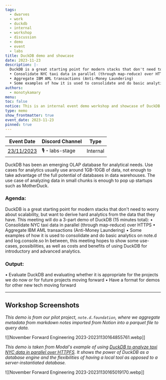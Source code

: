 ```yaml
---
tags:
  - dwarves
  - work
  - duckdb
  - internal
  - workshop
  - discussion
  - demo
  - event
  - labs
title: DuckDB demo and showcase
date: 2023-11-23
description: |-
  DuckDB is a great starting point for modern stacks that don't need to worry about scalability, but want to derive hard analytics from the data that they have. This meeting will do a 3-part demo of DuckDB (15 minutes total):
  • Consolidate NYC taxi data in parallel (through map-reduce) over HTTPS
  • Aggregate IBM AML transactions (Anti-Money Laundering)
  • Some examples of how it is used to consolidate and do basic analytics on note.d and log.console.so
authors:
  - monotykamary
menu: 
toc: false
notice: This is an internal event demo workshop and showcase of DuckDB for evaluation and use for data science and analytical use-cases at our company.
type: memo
show_frontmatter: true
event_date: 2023-11-23
pinned: true
---
```


| Event Date                                                                                                                                                                                                                                                                                                                                                                                                                                                                                                                                                                                                                                                                                                                                                                                                    | Discord Channel | Type     |
| ------------------------------------------------------------------------------------------------------------------------------------------------------------------------------------------------------------------------------------------------------------------------------------------------------------------------------------------------------------------------------------------------------------------------------------------------------------------------------------------------------------------------------------------------------------------------------------------------------------------------------------------------------------------------------------------------------------------------------------------------------------------------------------------------------------- | --------------- | -------- |
| <a href="http://www.google.com/calendar/event?action=TEMPLATE&text=DuckDB%20demo%20and%20showcase&dates=20231130T090000Z/20231130T103000Z&details=DuckDB%20is%20a%20great%20starting%20point%20for%20modern%20stacks%20that%20don't%20need%20to%20worry%20about%20scalability,%20but%20want%20to%20derive%20hard%20analytics%20from%20the%20data%20that%20they%20have.%20This%20meeting%20will%20do%20a%203-part%20demo%20of%20DuckDB%20(15%20minutes%20total):%0A•%20Consolidate%20NYC%20taxi%20data%20in%20parallel%20(through%20map-reduce)%20over%20HTTPS%0A•%20Aggregate%20IBM%20AML%20transactions%20(Anti-Money%20Laundering)%0A•%20Some%20examples%20of%20how%20it%20is%20used%20to%20consolidate%20and%20do%20basic%20analytics%20on%20note.d%20and%20log.console.so&location=Online">23/11/2023</a> | 🎙・labs-stage   | Internal |

DuckDB has been an emerging OLAP database for analytical needs. Use cases for analytics usually use around 1GB-10GB of data, not enough to take advantage of the full potential of databases in data warehouses. The use case of analyzing data in small chunks is enough to pop up startups such as MotherDuck.

### Agenda:
DuckDB is a great starting point for modern stacks that don't need to worry about scalability, but want to derive hard analytics from the data that they have. This meeting will do a 3-part demo of DuckDB (15 minutes total):
• Consolidate NYC taxi data in parallel (through map-reduce) over HTTPS
• Aggregate IBM AML transactions (Anti-Money Laundering)
• Some examples of how it is used to consolidate and do basic analytics on note.d and log.console.so
 In between, this meeting hopes to show some use-cases, possibilities, as well as costs and benefits of using DuckDB for introductory and advanced analytics.

### Output:
• Evaluate DuckDB and evaluating whether it is appropriate for the projects we do now or for future projects moving forward
• Have a format for demos for other new tech moving forward

---

## Workshop Screenshots

*This demo is from our pilot project, `note.d.foundation`, where we aggregate metadata from markdown notes imported from Notion into a parquet file to query data.*

![[November Forward Engineering 2023-20231130164855761.webp]]


*This demo is taken from Modal's example of using [DuckDB to analyze taxi NYC data in parallel over HTTPFS](https://modal.com/docs/examples/duckdb_nyc_taxi). It shows the power of DuckDB as a database engine and the flexibilities of having a local tool as opposed to a server-instantiated database.* 

![[November Forward Engineering 2023-20231130165019170.webp]]